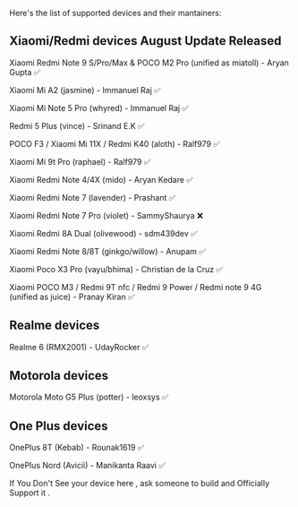 Here's the list of supported devices and their mantainers:

Xiaomi/Redmi devices                                                                                                                     August Update Released 
-----------------------------------                                                                                     
Xiaomi Redmi Note 9 S/Pro/Max & POCO M2 Pro (unified as miatoll) - Aryan Gupta                                                              ✅

Xiaomi Mi A2 (jasmine) - Immanuel Raj                                                                                                       ✅

Xiaomi Mi Note 5 Pro (whyred) - Immanuel Raj                                                                                                ✅

Redmi 5 Plus (vince) - Srinand E.K                                                                                                          ✅

POCO F3 / Xiaomi Mi 11X / Redmi K40  (aloth) - Ralf979                                                                                      ✅

Xiaomi Mi 9t Pro (raphael) - Ralf979                                                                                                        ✅

Xiaomi Redmi Note 4/4X (mido) - Aryan Kedare                                                                                                ✅

Xiaomi Redmi Note 7 (lavender) - Prashant                                                                                                   ✅
      
Xiaomi Redmi Note 7 Pro (violet) - SammyShaurya                                                                                             ❌

Xiaomi Redmi 8A Dual (olivewood) - sdm439dev                                                                                                ✅

Xiaomi Redmi Note 8/8T (ginkgo/willow) - Anupam                                                                                             ✅

Xiaomi Poco X3 Pro (vayu/bhima) - Christian de la Cruz                                                                                      ✅

Xiaomi POCO M3 / Redmi 9T nfc / Redmi 9 Power / Redmi note 9 4G (unified as juice) - Pranay Kiran                                           ✅

Realme devices
------------------------------------------
Realme 6 (RMX2001) - UdayRocker                                                                                                             ✅

Motorola devices
------------------------------------------
Motorola Moto G5 Plus (potter) - leoxsys                                                                                                    ✅

One Plus devices
------------------------------------------
OnePlus 8T (Kebab) - Rounak1619                                                                                                             ✅

OnePlus Nord (Avicii) - Manikanta Raavi                                                                                                     ✅

If You Don't See your device here , ask someone to build and Officially Support it .
